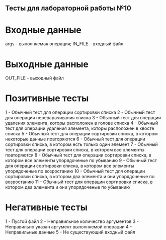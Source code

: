 ## Тесты для лабораторной работы №10

# Входные данные

args - выполняeмaя операция;
IN_FILE - входный файл

# Выходные данные

OUT_FILE - выходный файл

# Позитивные тесты

1 - Обычный тест для операции сортировки списка
2 - Обычный тест для операции переварачивания списка
3 - Обычный тест для операции удаления элемента, которы расположен в голове списка
4 - Обычный тест для операции удаления элемента, которы расположен в хвосте списка
5 - Обычный тест для операции сортировки списка, в котором некоторые данные повторяются
6 - Обычный тест для операции сортировки списка, в котором есть только один элемент
7 - Обычный тест для операции сортировки списка, в котором все элементы повторяются
8 - Обычный тест для операции сортировки списка, в котором все элементы упорядоченые по убыванию
9 - Обычный тест для операции сортировки списка, в котором все элементы упорядоченые по возростанию
10 - Обычный тест для операции сортировки списка, в котором два элемента и они упорядоченые по возростанию
11 - Обычный тест для операции сортировки списка, в котором два элемента и они упорядоченые по убыванию

# Негативные тесты

1 - Пустой файл
2 - Неправильное количество аргументов
3 - Неправильно указан аргумент выполняeмой операции
4 - Неправильные данные
5 - Не существующий входный файл
